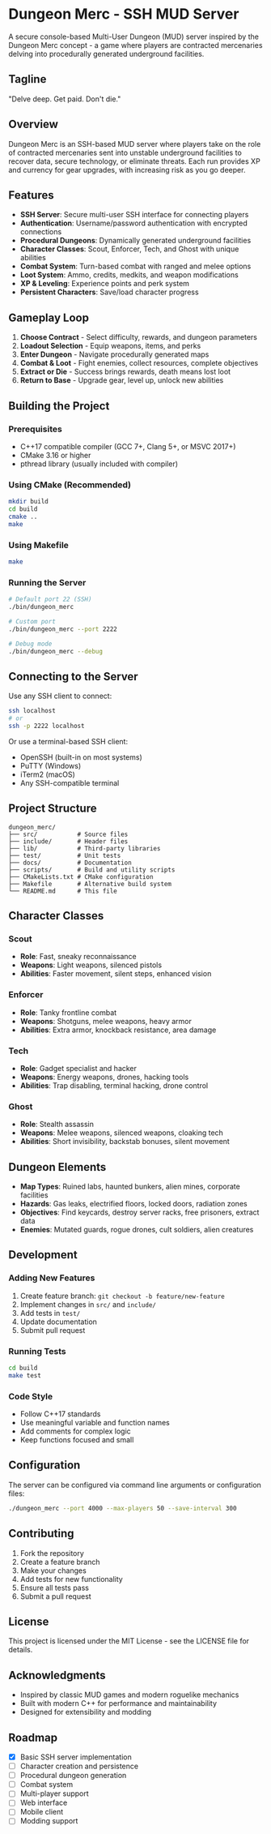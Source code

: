 # Dungeon Merc - SSH MUD Server

A secure console-based Multi-User Dungeon (MUD) server inspired by the Dungeon Merc concept - a game where players are contracted mercenaries delving into procedurally generated underground facilities.

## Tagline
"Delve deep. Get paid. Don't die."

## Overview

Dungeon Merc is an SSH-based MUD server where players take on the role of contracted mercenaries sent into unstable underground facilities to recover data, secure technology, or eliminate threats. Each run provides XP and currency for gear upgrades, with increasing risk as you go deeper.

## Features

- **SSH Server**: Secure multi-user SSH interface for connecting players
- **Authentication**: Username/password authentication with encrypted connections
- **Procedural Dungeons**: Dynamically generated underground facilities
- **Character Classes**: Scout, Enforcer, Tech, and Ghost with unique abilities
- **Combat System**: Turn-based combat with ranged and melee options
- **Loot System**: Ammo, credits, medkits, and weapon modifications
- **XP & Leveling**: Experience points and perk system
- **Persistent Characters**: Save/load character progress

## Gameplay Loop

1. **Choose Contract** - Select difficulty, rewards, and dungeon parameters
2. **Loadout Selection** - Equip weapons, items, and perks
3. **Enter Dungeon** - Navigate procedurally generated maps
4. **Combat & Loot** - Fight enemies, collect resources, complete objectives
5. **Extract or Die** - Success brings rewards, death means lost loot
6. **Return to Base** - Upgrade gear, level up, unlock new abilities

## Building the Project

### Prerequisites
- C++17 compatible compiler (GCC 7+, Clang 5+, or MSVC 2017+)
- CMake 3.16 or higher
- pthread library (usually included with compiler)

### Using CMake (Recommended)
```bash
mkdir build
cd build
cmake ..
make
```

### Using Makefile
```bash
make
```

### Running the Server
```bash
# Default port 22 (SSH)
./bin/dungeon_merc

# Custom port
./bin/dungeon_merc --port 2222

# Debug mode
./bin/dungeon_merc --debug
```

## Connecting to the Server

Use any SSH client to connect:
```bash
ssh localhost
# or
ssh -p 2222 localhost
```

Or use a terminal-based SSH client:
- OpenSSH (built-in on most systems)
- PuTTY (Windows)
- iTerm2 (macOS)
- Any SSH-compatible terminal

## Project Structure

```
dungeon_merc/
├── src/           # Source files
├── include/       # Header files
├── lib/           # Third-party libraries
├── test/          # Unit tests
├── docs/          # Documentation
├── scripts/       # Build and utility scripts
├── CMakeLists.txt # CMake configuration
├── Makefile       # Alternative build system
└── README.md      # This file
```

## Character Classes

### Scout
- **Role**: Fast, sneaky reconnaissance
- **Weapons**: Light weapons, silenced pistols
- **Abilities**: Faster movement, silent steps, enhanced vision

### Enforcer
- **Role**: Tanky frontline combat
- **Weapons**: Shotguns, melee weapons, heavy armor
- **Abilities**: Extra armor, knockback resistance, area damage

### Tech
- **Role**: Gadget specialist and hacker
- **Weapons**: Energy weapons, drones, hacking tools
- **Abilities**: Trap disabling, terminal hacking, drone control

### Ghost
- **Role**: Stealth assassin
- **Weapons**: Melee weapons, silenced weapons, cloaking tech
- **Abilities**: Short invisibility, backstab bonuses, silent movement

## Dungeon Elements

- **Map Types**: Ruined labs, haunted bunkers, alien mines, corporate facilities
- **Hazards**: Gas leaks, electrified floors, locked doors, radiation zones
- **Objectives**: Find keycards, destroy server racks, free prisoners, extract data
- **Enemies**: Mutated guards, rogue drones, cult soldiers, alien creatures

## Development

### Adding New Features
1. Create feature branch: `git checkout -b feature/new-feature`
2. Implement changes in `src/` and `include/`
3. Add tests in `test/`
4. Update documentation
5. Submit pull request

### Running Tests
```bash
cd build
make test
```

### Code Style
- Follow C++17 standards
- Use meaningful variable and function names
- Add comments for complex logic
- Keep functions focused and small

## Configuration

The server can be configured via command line arguments or configuration files:

```bash
./dungeon_merc --port 4000 --max-players 50 --save-interval 300
```

## Contributing

1. Fork the repository
2. Create a feature branch
3. Make your changes
4. Add tests for new functionality
5. Ensure all tests pass
6. Submit a pull request

## License

This project is licensed under the MIT License - see the LICENSE file for details.

## Acknowledgments

- Inspired by classic MUD games and modern roguelike mechanics
- Built with modern C++ for performance and maintainability
- Designed for extensibility and modding

## Roadmap

- [x] Basic SSH server implementation
- [ ] Character creation and persistence
- [ ] Procedural dungeon generation
- [ ] Combat system
- [ ] Multi-player support
- [ ] Web interface
- [ ] Mobile client
- [ ] Modding support
